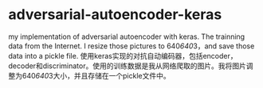 # adversarial-autoencoder-keras
my implementation of adversarial autoencoder with keras. The trainning data from the Internet. I resize those pictures to 640*640*3，and save those data into a pickle file.
使用keras实现的对抗自动编码器，包括encoder，decoder和discriminator。使用的训练数据是我从网络爬取的图片。我将图片调整为640*640*3大小，并且存储在一个pickle文件中。
